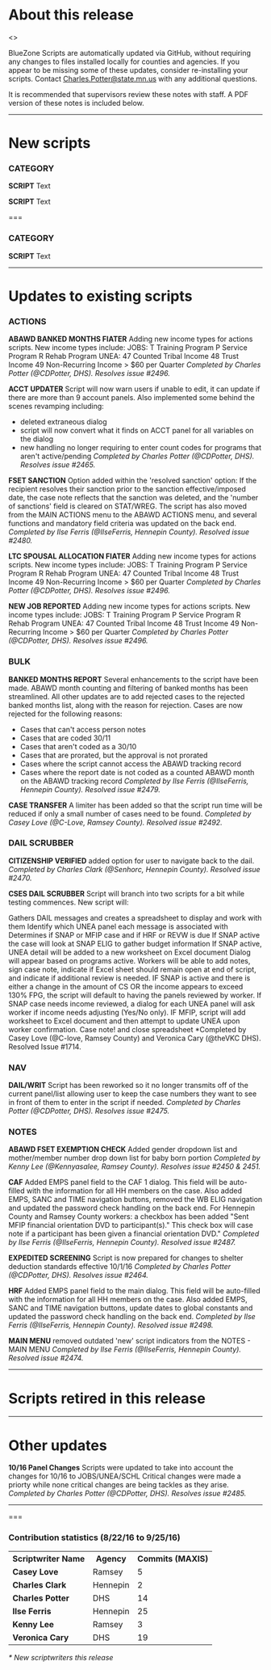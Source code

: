 About this release
===
<<INFO ABOUT THE RELEASE WILL GO HERE>>

BlueZone Scripts are automatically updated via GitHub, without requiring any changes to files installed locally for counties and agencies. If you appear to be missing some of these updates, consider re-installing your scripts. Contact Charles.Potter@state.mn.us with any additional questions.

It is recommended that supervisors review these notes with staff. A PDF version of these notes is included below.

--------------------------------------------------------------------------------------------------------------------------------------------------------------------
New scripts
===
### CATEGORY
**SCRIPT**
Text

**SCRIPT**
Text

===
### CATEGORY
**SCRIPT**
Text

--------------------------------------------------------------------------------------------------------------------------------------------------------------------
Updates to existing scripts
===
### ACTIONS
**ABAWD BANKED MONTHS FIATER**
Adding new income types for actions scripts. New income types include:
JOBS: T Training Program P Service Program R Rehab Program
UNEA: 47 Counted Tribal Income 48 Trust Income 49 Non-Recurring Income > $60 per Quarter *Completed by Charles Potter (@CDPotter, DHS). Resolves issue #2496.*

**ACCT UPDATER**
Script will now warn users if unable to edit, it can update if there are more than 9 account panels. Also implemented some behind the scenes revamping including:
- deleted extraneous dialog
- script will now convert what it finds on ACCT panel for all variables on the dialog
- new handling no longer requiring to enter count codes for programs that aren't active/pending
*Completed by Charles Potter (@CDPotter, DHS). Resolves issue #2465.*

**FSET SANCTION**
Option added within the 'resolved sanction' option: If the recipient resolves their sanction prior to the sanction effective/imposed date, the case note reflects that the sanction was deleted, and the 'number of sanctions' field is cleared on STAT/WREG. The script has also moved from the MAIN ACTIONS menu to the ABAWD ACTIONS menu, and several functions and mandatory field criteria was updated on the back end. *Completed by Ilse Ferris (@IlseFerris, Hennepin County). Resolved issue #2480.*

**LTC SPOUSAL ALLOCATION FIATER**
Adding new income types for actions scripts. New income types include:
JOBS: T Training Program P Service Program R Rehab Program
UNEA: 47 Counted Tribal Income 48 Trust Income 49 Non-Recurring Income > $60 per Quarter *Completed by Charles Potter (@CDPotter, DHS). Resolves issue #2496.*

**NEW JOB REPORTED**
Adding new income types for actions scripts. New income types include:
JOBS: T Training Program P Service Program R Rehab Program
UNEA: 47 Counted Tribal Income 48 Trust Income 49 Non-Recurring Income > $60 per Quarter *Completed by Charles Potter (@CDPotter, DHS). Resolves issue #2496.*

### BULK
**BANKED MONTHS REPORT**
Several enhancements to the script have been made. ABAWD month counting and filtering of banked months has been streamlined. All other updates are to add rejected cases to the rejected banked months list, along with the reason for rejection. Cases are now rejected for the following reasons:
- Cases that can't access person notes
- Cases that are coded 30/11
- Cases that aren't coded as a 30/10
- Cases that are prorated, but the approval is not prorated
- Cases where the script cannot access the ABAWD tracking record
- Cases where the report date is not coded as a counted ABAWD month on the ABAWD tracking record
*Completed by Ilse Ferris (@IlseFerris, Hennepin County). Resolved issue #2479.*

**CASE TRANSFER**
A limiter has been added so that the script run time will be reduced if only a small number of cases need to be found. *Completed by Casey Love (@C-Love, Ramsey County). Resolved issue #2492.*

### DAIL SCRUBBER
**CITIZENSHIP VERIFIED**
added option for user to navigate back to the dail. *Completed by Charles Clark (@Senhorc, Hennepin County). Resolved issue #2470.*

**CSES DAIL SCRUBBER**
Script will branch into two scripts for a bit while testing commences. New script will:

Gathers DAIL messages and creates a spreadsheet to display and work with them
Identify which UNEA panel each message is associated with
Determines if SNAP or MFIP case and if HRF or REVW is due
If SNAP active the case will look at SNAP ELIG to gather budget information
If SNAP active, UNEA detail will be added to a new worksheet on Excel document
Dialog will appear based on programs active. Workers will be able to add notes, sign case note, indicate if Excel sheet should remain open at end of script, and indicate if additional review is needed. IF SNAP is active and there is either a change in the amount of CS OR the income appears to exceed 130% FPG, the script will default to having the panels reviewed by worker.
If SNAP case needs income reviewed, a dialog for each UNEA panel will ask worker if income needs adjusting (Yes/No only).
IF MFIP, script will add worksheet to Excel document and then attempt to update UNEA upon worker confirmation.
Case note! and close spreadsheet
*Completed by Casey Love (@C-love, Ramsey County) and Veronica Cary (@theVKC DHS). Resolved Issue #1714.

### NAV
**DAIL/WRIT**
Script has been reworked so it no longer transmits off of the current panel/list allowing user to keep the case numbers they want to see in front of them to enter in the script if needed. *Completed by Charles Potter (@CDPotter, DHS). Resolves issue #2475.*

### NOTES
**ABAWD FSET EXEMPTION CHECK**
Added gender dropdown list and mother/member number drop down list for baby born portion *Completed by Kenny Lee (@Kennyasalee, Ramsey County). Resolves issue #2450 & 2451.*

**CAF**
Added EMPS panel field to the CAF 1 dialog. This field will be auto-filled with the information for all HH members on the case. Also added EMPS, SANC and TIME navigation buttons, removed the WB ELIG navigation and updated the password check handling on the back end. 
For Hennepin County and Ramsey County workers: a checkbox has been added "Sent MFIP financial orientation DVD to participant(s)." This check box will case note if a participant has been given a financial orientation DVD." *Completed by Ilse Ferris (@IlseFerris, Hennepin County). Resolved issue #2487.*

**EXPEDITED SCREENING**
Script is now prepared for changes to shelter deduction standards effective 10/1/16 *Completed by Charles Potter (@CDPotter, DHS). Resolves issue #2464.*

**HRF**
Added EMPS panel field to the main dialog. This field will be auto-filled with the information for all HH members on the case. Also added EMPS, SANC and TIME navigation buttons, update dates to global constants and updated the password check handling on the back end. *Completed by Ilse Ferris (@IlseFerris, Hennepin County). Resolved issue #2498.*

**MAIN MENU**
removed outdated 'new' script indicators from the NOTES - MAIN MENU *Completed by Ilse Ferris (@IlseFerris, Hennepin County). Resolved issue #2474.*

--------------------------------------------------------------------------------------------------------------------------------------------------------------------
Scripts retired in this release
===

--------------------------------------------------------------------------------------------------------------------------------------------------------------------
Other updates
===

**10/16 Panel Changes**
Scripts were updated to take into account the changes for 10/16 to JOBS/UNEA/SCHL Critical changes were made a priorty while none critical changes are being tackles as they arise. *Completed by Charles Potter (@CDPotter, DHS). Resolves issue #2485.*

--------------------------------------------------------------------------------------------------------------------------------------------------------------------
===
### Contribution statistics (8/22/16 to 9/25/16)

<table>
    <tr>
        <th>Scriptwriter Name</th>
        <th>Agency</th>
        <th>Commits (MAXIS)</th>
    </tr>
    <tr>
        <td><b>Casey Love</b></td>
        <td>Ramsey</td>
        <td>5</td>
    </tr>
    <tr>
        <td><b>Charles Clark</b></td>
        <td>Hennepin</td>
        <td>2</td>
    </tr>
    <tr>
        <td><b>Charles Potter</b></td>
        <td>DHS</td>
        <td>14</td>
    </tr>
    <tr>
        <td><b>Ilse Ferris</b></td>
        <td>Hennepin</td>
        <td>25</td>
    </tr>
    <tr>
        <td><b>Kenny Lee</b></td>
        <td>Ramsey</td>
        <td>3</td>
    </tr>
        <tr>
        <td><b>Veronica Cary</b></td>
        <td>DHS</td>
        <td>19</td>
    </tr>
</table>

<i>* New scriptwriters this release</i>
